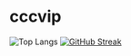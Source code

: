 # cccvip
![Top Langs](https://github-readme-stats.vercel.app/api/top-langs?username=cccvip&layout=compact)
[![GitHub Streak](http://github-readme-streak-stats.herokuapp.com?user=Carl-xiao&theme=transparent)](https://git.io/streak-stats)
